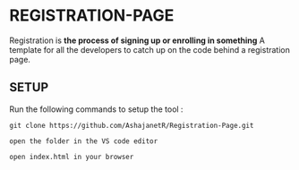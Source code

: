 # REGISTRATION-PAGE
Registration is  **the process of signing up or enrolling in something**
A template for all the developers to catch up on the code behind a registration page.




## SETUP
Run the following commands to setup the tool :
```
git clone https://github.com/AshajanetR/Registration-Page.git
```
```
open the folder in the VS code editor
```
```
open index.html in your browser
